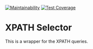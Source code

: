 [![Maintainability](https://api.codeclimate.com/v1/badges/b1fe779a5e19d5e21191/maintainability)](https://codeclimate.com/github/gggodhand/XpathSelector/maintainability)
[![Test Coverage](https://api.codeclimate.com/v1/badges/b1fe779a5e19d5e21191/test_coverage)](https://codeclimate.com/github/gggodhand/XpathSelector/test_coverage)
# XPATH Selector 
This is a wrapper for the XPATH queries.